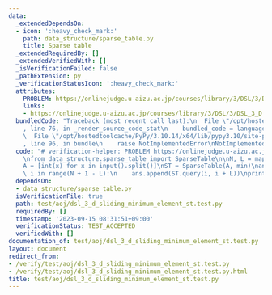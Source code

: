 ```yaml
---
data:
  _extendedDependsOn:
  - icon: ':heavy_check_mark:'
    path: data_structure/sparse_table.py
    title: Sparse table
  _extendedRequiredBy: []
  _extendedVerifiedWith: []
  _isVerificationFailed: false
  _pathExtension: py
  _verificationStatusIcon: ':heavy_check_mark:'
  attributes:
    PROBLEM: https://onlinejudge.u-aizu.ac.jp/courses/library/3/DSL/3/DSL_3_D
    links:
    - https://onlinejudge.u-aizu.ac.jp/courses/library/3/DSL/3/DSL_3_D
  bundledCode: "Traceback (most recent call last):\n  File \"/opt/hostedtoolcache/PyPy/3.10.14/x64/lib/pypy3.10/site-packages/onlinejudge_verify/documentation/build.py\"\
    , line 76, in _render_source_code_stat\n    bundled_code = language.bundle(\n\
    \  File \"/opt/hostedtoolcache/PyPy/3.10.14/x64/lib/pypy3.10/site-packages/onlinejudge_verify/languages/python.py\"\
    , line 96, in bundle\n    raise NotImplementedError\nNotImplementedError\n"
  code: "# verification-helper: PROBLEM https://onlinejudge.u-aizu.ac.jp/courses/library/3/DSL/3/DSL_3_D\n\
    \nfrom data_structure.sparse_table import SparseTable\n\nN, L = map(int, input().split())\n\
    A = [int(x) for x in input().split()]\nST = SparseTable(A, min)\nans = []\nfor\
    \ i in range(N + 1 - L):\n    ans.append(ST.query(i, i + L))\nprint(*ans)\n"
  dependsOn:
  - data_structure/sparse_table.py
  isVerificationFile: true
  path: test/aoj/dsl_3_d_sliding_minimum_element_st.test.py
  requiredBy: []
  timestamp: '2023-09-15 08:31:51+09:00'
  verificationStatus: TEST_ACCEPTED
  verifiedWith: []
documentation_of: test/aoj/dsl_3_d_sliding_minimum_element_st.test.py
layout: document
redirect_from:
- /verify/test/aoj/dsl_3_d_sliding_minimum_element_st.test.py
- /verify/test/aoj/dsl_3_d_sliding_minimum_element_st.test.py.html
title: test/aoj/dsl_3_d_sliding_minimum_element_st.test.py
---
```

